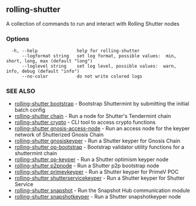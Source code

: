 ## rolling-shutter

A collection of commands to run and interact with Rolling Shutter nodes

### Options

```
  -h, --help               help for rolling-shutter
      --logformat string   set log format, possible values:  min, short, long, max (default "long")
      --loglevel string    set log level, possible values:  warn, info, debug (default "info")
      --no-color           do not write colored logs
```

### SEE ALSO

* [rolling-shutter bootstrap](rolling-shutter_bootstrap.md)	 - Bootstrap Shuttermint by submitting the initial batch config
* [rolling-shutter chain](rolling-shutter_chain.md)	 - Run a node for Shutter's Tendermint chain
* [rolling-shutter crypto](rolling-shutter_crypto.md)	 - CLI tool to access crypto functions
* [rolling-shutter gnosis-access-node](rolling-shutter_gnosis-access-node.md)	 - Run an access node for the keyper network of Shutterized Gnosis Chain
* [rolling-shutter gnosiskeyper](rolling-shutter_gnosiskeyper.md)	 - Run a Shutter keyper for Gnosis Chain
* [rolling-shutter op-bootstrap](rolling-shutter_op-bootstrap.md)	 - Bootstrap validator utility functions for a shuttermint chain
* [rolling-shutter op-keyper](rolling-shutter_op-keyper.md)	 - Run a Shutter optimism keyper node
* [rolling-shutter p2pnode](rolling-shutter_p2pnode.md)	 - Run a Shutter p2p bootstrap node
* [rolling-shutter primevkeyper](rolling-shutter_primevkeyper.md)	 - Run a Shutter keyper for PrimeV POC
* [rolling-shutter shutterservicekeyper](rolling-shutter_shutterservicekeyper.md)	 - Run a Shutter keyper for Shutter Service
* [rolling-shutter snapshot](rolling-shutter_snapshot.md)	 - Run the Snapshot Hub communication module
* [rolling-shutter snapshotkeyper](rolling-shutter_snapshotkeyper.md)	 - Run a Shutter snapshotkeyper node

